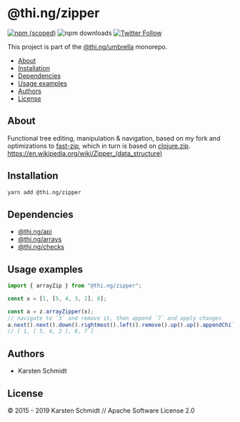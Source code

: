 # @thi.ng/zipper

[![npm (scoped)](https://img.shields.io/npm/v/@thi.ng/zipper.svg)](https://www.npmjs.com/package/@thi.ng/zipper)
![npm downloads](https://img.shields.io/npm/dm/@thi.ng/zipper.svg)
[![Twitter Follow](https://img.shields.io/twitter/follow/thing_umbrella.svg?style=flat-square&label=twitter)](https://twitter.com/thing_umbrella)

This project is part of the
[@thi.ng/umbrella](https://github.com/thi-ng/umbrella/) monorepo.

<!-- TOC depthFrom:2 depthTo:3 -->

- [About](#about)
- [Installation](#installation)
- [Dependencies](#dependencies)
- [Usage examples](#usage-examples)
- [Authors](#authors)
- [License](#license)

<!-- /TOC -->

## About

Functional tree editing, manipulation & navigation, based on my fork and
optimizations to
[fast-zip](https://github.com/postspectacular/fast-zip), which in turn
is based on
[clojure.zip](https://clojure.github.io/clojure/clojure.zip-api.html).
https://en.wikipedia.org/wiki/Zipper_(data_structure)

## Installation

```bash
yarn add @thi.ng/zipper
```

## Dependencies

- [@thi.ng/api](https://github.com/thi-ng/umbrella/tree/master/packages/api)
- [@thi.ng/arrays](https://github.com/thi-ng/umbrella/tree/master/packages/arrays)
- [@thi.ng/checks](https://github.com/thi-ng/umbrella/tree/master/packages/checks)

## Usage examples

```ts
import { arrayZip } from "@thi.ng/zipper";

const x = [1, [5, 4, 3, 2], 6];

const a = z.arrayZipper(x);
// navigate to `3` and remove it, then append `7` and apply changes
a.next().next().down().rightmost().left().remove().up().up().appendChild(7).root()
// [ 1, [ 5, 4, 2 ], 6, 7 ]
```

## Authors

- Karsten Schmidt

## License

&copy; 2015 - 2019 Karsten Schmidt // Apache Software License 2.0
